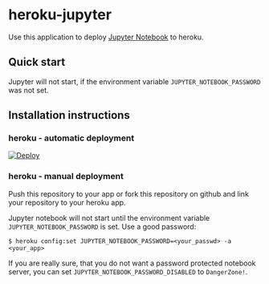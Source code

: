 # heroku-jupyter

Use this application to deploy [Jupyter Notebook](https://jupyter.org/) to
heroku.

## Quick start

Jupyter will not start, if the environment variable `JUPYTER_NOTEBOOK_PASSWORD`
was not set.

## Installation instructions

### heroku - automatic deployment

[![Deploy](https://www.herokucdn.com/deploy/button.svg)](https://heroku.com/deploy)

### heroku - manual deployment

Push this repository to your app or fork this repository on github and link your
repository to your heroku app.

Jupyter notebook will not start until the environment variable
`JUPYTER_NOTEBOOK_PASSWORD` is set. Use a good password:
```
$ heroku config:set JUPYTER_NOTEBOOK_PASSWORD=<your_passwd> -a <your_app>
```

If you are really sure, that you do not want a password protected notebook
server, you can set `JUPYTER_NOTEBOOK_PASSWORD_DISABLED` to `DangerZone!`.

